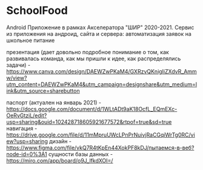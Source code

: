 # SchoolFood
Android Приложение в рамках Акселератора "ШИР" 2020-2021. 
Сервис из приложения на андроид, сайта и сервера: автоматизация заявок на школьное питание

презентация (дает довольно подробное понимание о том, как развивалась команда, как мы пришли к идее, как распределялись задачи) - https://www.canva.com/design/DAEWZwPKaM4/GXRzvQKnigIiZXdvR_Ammw/view?utm_content=DAEWZwPKaM4&utm_campaign=designshare&utm_medium=link&utm_source=sharebutton

паспорт (актуален на январь 2021) - https://docs.google.com/document/d/1WLtADt9aK18OcfL_EQmEXc-OeRvGtziL/edit?usp=sharing&ouid=102428718605921677572&rtpof=true&sd=true
навигация - https://drive.google.com/file/d/11mMpruUWcLPnPrNuivjRaCGqiWrTg0RC/view?usp=sharing
дизайн - https://www.figma.com/file/vkQ7R4tKpEn44XokPF8kDJ/пытаемся-в-веб?node-id=0%3A1
сущности базы данных - https://miro.com/app/board/o9J_lfkdXOI=/
